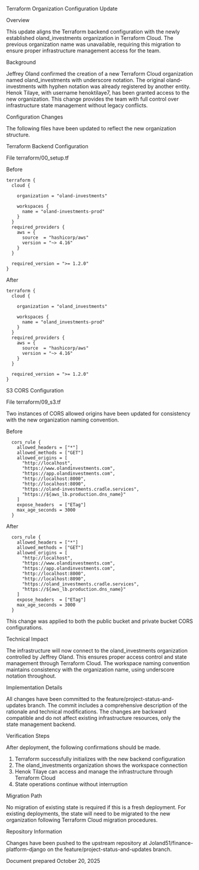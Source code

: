 Terraform Organization Configuration Update


Overview

This update aligns the Terraform backend configuration with the newly established oland_investments organization in Terraform Cloud. The previous organization name was unavailable, requiring this migration to ensure proper infrastructure management access for the team.


Background

Jeffrey Oland confirmed the creation of a new Terraform Cloud organization named oland_investments with underscore notation. The original oland-investments with hyphen notation was already registered by another entity. Henok Tilaye, with username henoktilaye7, has been granted access to the new organization. This change provides the team with full control over infrastructure state management without legacy conflicts.


Configuration Changes

The following files have been updated to reflect the new organization structure.


Terraform Backend Configuration

File terraform/00_setup.tf

Before

```hcl
terraform {
  cloud {

    organization = "oland-investments"

    workspaces {
      name = "oland-investments-prod"
    }
  }
  required_providers {
    aws = {
      source  = "hashicorp/aws"
      version = "~> 4.16"
    }
  }

  required_version = ">= 1.2.0"
}
```

After

```hcl
terraform {
  cloud {

    organization = "oland_investments"

    workspaces {
      name = "oland_investments-prod"
    }
  }
  required_providers {
    aws = {
      source  = "hashicorp/aws"
      version = "~> 4.16"
    }
  }

  required_version = ">= 1.2.0"
}
```


S3 CORS Configuration

File terraform/09_s3.tf

Two instances of CORS allowed origins have been updated for consistency with the new organization naming convention.

Before

```hcl
  cors_rule {
    allowed_headers = ["*"]
    allowed_methods = ["GET"]
    allowed_origins = [
      "http://localhost",
      "https://www.olandinvestments.com",
      "https://app.olandinvestments.com",
      "http://localhost:8000",
      "http://localhost:8090",
      "https://oland-investments.cradle.services",
      "https://${aws_lb.production.dns_name}"
    ]
    expose_headers  = ["ETag"]
    max_age_seconds = 3000
  }
```

After

```hcl
  cors_rule {
    allowed_headers = ["*"]
    allowed_methods = ["GET"]
    allowed_origins = [
      "http://localhost",
      "https://www.olandinvestments.com",
      "https://app.olandinvestments.com",
      "http://localhost:8000",
      "http://localhost:8090",
      "https://oland_investments.cradle.services",
      "https://${aws_lb.production.dns_name}"
    ]
    expose_headers  = ["ETag"]
    max_age_seconds = 3000
  }
```

This change was applied to both the public bucket and private bucket CORS configurations.


Technical Impact

The infrastructure will now connect to the oland_investments organization controlled by Jeffrey Oland. This ensures proper access control and state management through Terraform Cloud. The workspace naming convention maintains consistency with the organization name, using underscore notation throughout.


Implementation Details

All changes have been committed to the feature/project-status-and-updates branch. The commit includes a comprehensive description of the rationale and technical modifications. The changes are backward compatible and do not affect existing infrastructure resources, only the state management backend.


Verification Steps

After deployment, the following confirmations should be made.

1. Terraform successfully initializes with the new backend configuration
2. The oland_investments organization shows the workspace connection
3. Henok Tilaye can access and manage the infrastructure through Terraform Cloud
4. State operations continue without interruption


Migration Path

No migration of existing state is required if this is a fresh deployment. For existing deployments, the state will need to be migrated to the new organization following Terraform Cloud migration procedures.


Repository Information

Changes have been pushed to the upstream repository at Joland51/finance-platform-django on the feature/project-status-and-updates branch.


Document prepared October 20, 2025
